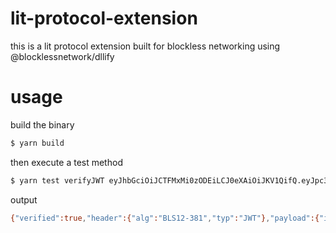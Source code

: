 # lit-protocol-extension

this is a lit protocol extension built for blockless networking using @blocklessnetwork/dllify

# usage

build the binary

```bash
$ yarn build
```

then execute a test method

```bash
$ yarn test verifyJWT eyJhbGciOiJCTFMxMi0zODEiLCJ0eXAiOiJKV1QifQ.eyJpc3MiOiJMSVQiLCJzdWIiOiIweDUwZTJkYWM1ZTc4YjU5MDVjYjA5NDk1NTQ3NDUyY2VlNjQ0MjZkYjIiLCJjaGFpbiI6InBvbHlnb24iLCJpYXQiOjE2NjgwMjg3OTIsImV4cCI6MTY2ODA3MTk5MiwiYmFzZVVybCI6Im15LWR5bmFtaWMtY29udGVudC1zZXJ2ZXIuY29tIiwicGF0aCI6Ii9haXh3emhuc2hoc3cxMTliNWU0c2tlIiwib3JnSWQiOiIiLCJyb2xlIjoiIiwiZXh0cmFEYXRhIjoiIn0.ocHC0tcGUcHaweEuZXdXRgYNFUFXrsNZmxA-q49mhNehPfXrU1wGo7To6Jbtz_mNALpJ7Hf8_vQ_Vg-Qb1-uIIIG-EPt2Pg1tX5OA-aDeyU0F12xwGu8nGjJCkZI8jfJ
```

output

```bash
{"verified":true,"header":{"alg":"BLS12-381","typ":"JWT"},"payload":{"iss":"LIT","sub":"0x50e2dac5e78b5905cb09495547452cee64426db2","chain":"polygon","iat":1668028792,"exp":1668071992,"baseUrl":"my-dynamic-content-server.com","path":"/aixwzhnshhsw119b5e4ske","orgId":"","role":"","extraData":""}}
```
